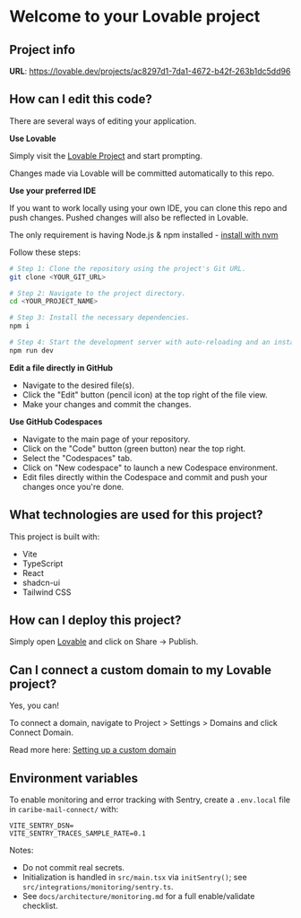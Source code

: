 # Welcome to your Lovable project

## Project info

**URL**: <https://lovable.dev/projects/ac8297d1-7da1-4672-b42f-263b1dc5dd96>

## How can I edit this code?

There are several ways of editing your application.

**Use Lovable**

Simply visit the [Lovable Project](https://lovable.dev/projects/ac8297d1-7da1-4672-b42f-263b1dc5dd96) and start prompting.

Changes made via Lovable will be committed automatically to this repo.

**Use your preferred IDE**

If you want to work locally using your own IDE, you can clone this repo and push changes. Pushed changes will also be reflected in Lovable.

The only requirement is having Node.js & npm installed - [install with nvm](https://github.com/nvm-sh/nvm#installing-and-updating)

Follow these steps:

```sh
# Step 1: Clone the repository using the project's Git URL.
git clone <YOUR_GIT_URL>

# Step 2: Navigate to the project directory.
cd <YOUR_PROJECT_NAME>

# Step 3: Install the necessary dependencies.
npm i

# Step 4: Start the development server with auto-reloading and an instant preview.
npm run dev
```

**Edit a file directly in GitHub**

- Navigate to the desired file(s).
- Click the "Edit" button (pencil icon) at the top right of the file view.
- Make your changes and commit the changes.

**Use GitHub Codespaces**

- Navigate to the main page of your repository.
- Click on the "Code" button (green button) near the top right.
- Select the "Codespaces" tab.
- Click on "New codespace" to launch a new Codespace environment.
- Edit files directly within the Codespace and commit and push your changes once you're done.

## What technologies are used for this project?

This project is built with:

- Vite
- TypeScript
- React
- shadcn-ui
- Tailwind CSS

## How can I deploy this project?

Simply open [Lovable](https://lovable.dev/projects/ac8297d1-7da1-4672-b42f-263b1dc5dd96) and click on Share -> Publish.

## Can I connect a custom domain to my Lovable project?

Yes, you can!

To connect a domain, navigate to Project > Settings > Domains and click Connect Domain.

Read more here: [Setting up a custom domain](https://docs.lovable.dev/tips-tricks/custom-domain#step-by-step-guide)

## Environment variables

To enable monitoring and error tracking with Sentry, create a `.env.local` file in `caribe-mail-connect/` with:

```env
VITE_SENTRY_DSN=
VITE_SENTRY_TRACES_SAMPLE_RATE=0.1
```

Notes:

- Do not commit real secrets.
- Initialization is handled in `src/main.tsx` via `initSentry()`; see `src/integrations/monitoring/sentry.ts`.
- See `docs/architecture/monitoring.md` for a full enable/validate checklist.
